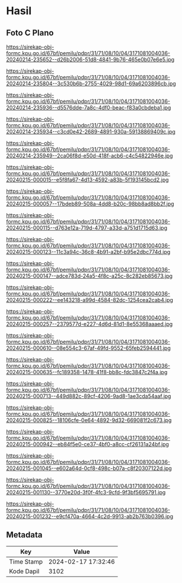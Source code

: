 # Hasil

## Foto C Plano

https://sirekap-obj-formc.kpu.go.id/67bf/pemilu/pdpr/31/71/08/10/04/3171081004036-20240214-235652--d26b2006-51d8-4841-9b76-465e0b07e6e5.jpg

https://sirekap-obj-formc.kpu.go.id/67bf/pemilu/pdpr/31/71/08/10/04/3171081004036-20240214-235804--3c530b6b-2755-4029-98d1-69a6203896cb.jpg

https://sirekap-obj-formc.kpu.go.id/67bf/pemilu/pdpr/31/71/08/10/04/3171081004036-20240214-235936--d5576dde-7a8c-4df0-beac-f83a0cbdeba1.jpg

https://sirekap-obj-formc.kpu.go.id/67bf/pemilu/pdpr/31/71/08/10/04/3171081004036-20240214-235934--c3cd0e42-2689-4891-930a-59138869409c.jpg

https://sirekap-obj-formc.kpu.go.id/67bf/pemilu/pdpr/31/71/08/10/04/3171081004036-20240214-235949--2ca06f8d-e50d-418f-acb6-c4c54822946e.jpg

https://sirekap-obj-formc.kpu.go.id/67bf/pemilu/pdpr/31/71/08/10/04/3171081004036-20240215-000015--e5f8fa67-4d13-4592-a83b-5f193145bcd2.jpg

https://sirekap-obj-formc.kpu.go.id/67bf/pemilu/pdpr/31/71/08/10/04/3171081004036-20240215-000057--17bdeb89-508a-4dd8-b20c-98bb8ad8bb2f.jpg

https://sirekap-obj-formc.kpu.go.id/67bf/pemilu/pdpr/31/71/08/10/04/3171081004036-20240215-000115--d763e12a-719d-4797-a33d-a751d1715d63.jpg

https://sirekap-obj-formc.kpu.go.id/67bf/pemilu/pdpr/31/71/08/10/04/3171081004036-20240215-000123--11c3a94c-36c8-4b91-a2bf-b95e2dbc774d.jpg

https://sirekap-obj-formc.kpu.go.id/67bf/pemilu/pdpr/31/71/08/10/04/3171081004036-20240215-000147--adce783d-24a5-4f8c-a25c-8c282eb85673.jpg

https://sirekap-obj-formc.kpu.go.id/67bf/pemilu/pdpr/31/71/08/10/04/3171081004036-20240215-000222--ee143218-a99d-4584-82dc-1254cea2cab4.jpg

https://sirekap-obj-formc.kpu.go.id/67bf/pemilu/pdpr/31/71/08/10/04/3171081004036-20240215-000257--2379577d-e227-4d6d-81d1-8e55368aaaed.jpg

https://sirekap-obj-formc.kpu.go.id/67bf/pemilu/pdpr/31/71/08/10/04/3171081004036-20240215-000610--08e554c3-67af-49fd-9552-65feb2594441.jpg

https://sirekap-obj-formc.kpu.go.id/67bf/pemilu/pdpr/31/71/08/10/04/3171081004036-20240215-000635--fc189358-1478-41f8-bb8c-fdc3847c2f4a.jpg

https://sirekap-obj-formc.kpu.go.id/67bf/pemilu/pdpr/31/71/08/10/04/3171081004036-20240215-000713--449d882c-89cf-4206-9ad8-1ae3cda54aaf.jpg

https://sirekap-obj-formc.kpu.go.id/67bf/pemilu/pdpr/31/71/08/10/04/3171081004036-20240215-000825--18106cfe-0e64-4892-9d32-669081f2c673.jpg

https://sirekap-obj-formc.kpu.go.id/67bf/pemilu/pdpr/31/71/08/10/04/3171081004036-20240215-000942--eb84f5e0-ce37-4bf0-a8cc-cf26131a24bf.jpg

https://sirekap-obj-formc.kpu.go.id/67bf/pemilu/pdpr/31/71/08/10/04/3171081004036-20240215-001045--e602a64d-0cf8-498c-b07a-c8f20307122d.jpg

https://sirekap-obj-formc.kpu.go.id/67bf/pemilu/pdpr/31/71/08/10/04/3171081004036-20240215-001130--3770e20d-3f0f-4fc3-9cfd-9f3bf5695791.jpg

https://sirekap-obj-formc.kpu.go.id/67bf/pemilu/pdpr/31/71/08/10/04/3171081004036-20240215-001232--e9cf470a-4664-4c2d-9913-ab2b763b0396.jpg


## Metadata

| Key        | Value               |
| ---------- | ------------------- |
| Time Stamp | 2024-02-17 17:32:46 |
| Kode Dapil | 3102                |



